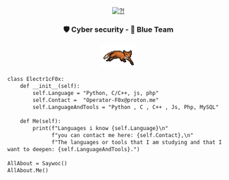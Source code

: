 <p align="center"> 
	<a href= "https://archive.org/details/pocorgtfo"><img src="BASIC.gif" alt="?!" style="width:380px;height:255px; "></a>
	<h3 align="center"> 🛡️ Cyber security - 🔵 Blue Team</h3>
</p>
<p align="center">
	<a href= "https://archive.org/details/pocorgtfo"><img src="fox.gif" alt="?!" style="width:80px;height:55px;"></a>
</p>




```Py
class Electr1cF0x:
    def __init__(self):
        self.Language = "Python, C/C++, js, php"
        self.Contact =  "Operator-F0x@proton.me"
        self.LanguageAndTools = "Python , C , C++ , Js, Php, MySQL"
	
    def Me(self):
        print(f"Languages i know {self.Language}\n"
              f"you can contact me here: {self.Contact},\n"
              f"The languages or tools that I am studying and that I want to deepen: {self.LanguageAndTools}.")
	      
AllAbout = Saywoc()
AllAbout.Me()
```
